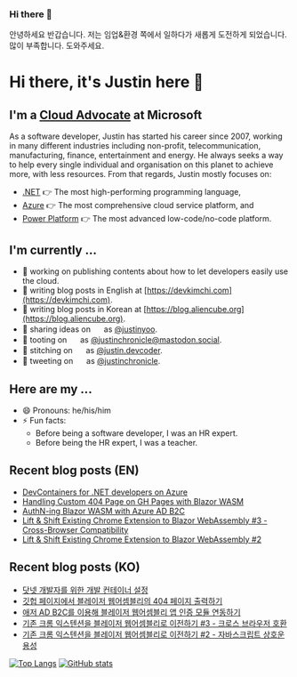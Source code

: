 ### Hi there 👋
안녕하세요 반갑습니다.
저는 임업&환경 쪽에서 일하다가 새롭게 도전하게 되었습니다.
많이 부족합니다. 도와주세요.
# Hi there, it's Justin here 👋 #

## I'm a [Cloud Advocate](https://aka.ms/justinyoo) at Microsoft ##

As a software developer, Justin has started his career since 2007, working in many different industries including non-profit, telecommunication, manufacturing, finance, entertainment and energy. He always seeks a way to help every single individual and organisation on this planet to achieve more, with less resources. From that regards, Justin mostly focuses on:

* [.NET](https://dotnet.microsoft.com/) 👉 The most high-performing programming language,
* [Azure](https://azure.microsoft.com/) 👉 The most comprehensive cloud service platform, and
* [Power Platform](https://powerplatform.microsoft.com/) 👉 The most advanced low-code/no-code platform.


## I'm currently ... ##

* 🔭 working on publishing contents about how to let developers easily use the cloud.
* 📝 writing blog posts in English at [https://devkimchi.com](https://devkimchi.com).
* 📝 writing blog posts in Korean at [https://blog.aliencube.org](https://blog.aliencube.org).
* 📢 sharing ideas on <img height="16" width="16" src="https://cdn.simpleicons.org/linkedin/0A66C2" /> as [@justinyoo](https://linkedin.com/in/justinyoo).
* 📢 tooting on <img height="16" width="16" src="https://cdn.simpleicons.org/mastodon/6364FF" /> as [@justinchronicle@mastodon.social](https://mastodon.social/@justinchronicle).
* 📢 stitching on <img height="16" width="16" src="https://cdn.simpleicons.org/threads/000000" /> as [@justin.devcoder](https://threads.net/@justin.devcoder).
* 📢 tweeting on <img height="16" width="16" src="https://cdn.simpleicons.org/twitter/1DA1F2" /> as [@justinchronicle](https://twitter.com/justinchronicle).


## Here are my ... ##

* 😄 Pronouns: he/his/him
* ⚡ Fun facts:
  * Before being a software developer, I was an HR expert.
  * Before being the HR expert, I was a teacher.


## Recent blog posts (EN) ##

<!--START_SECTION:devkimchi-->
* [DevContainers for .NET developers on Azure](https:&#x2F;&#x2F;devkimchi.com&#x2F;2022&#x2F;10&#x2F;12&#x2F;devcontainers-for-dotnet-devs-on-azure&#x2F;)
* [Handling Custom 404 Page on GH Pages with Blazor WASM](https:&#x2F;&#x2F;devkimchi.com&#x2F;2022&#x2F;10&#x2F;05&#x2F;404-page-of-blazor-wasm-on-gh-pages&#x2F;)
* [AuthN-ing Blazor WASM with Azure AD B2C](https:&#x2F;&#x2F;devkimchi.com&#x2F;2022&#x2F;09&#x2F;23&#x2F;authn-ing-blazor-wasm-with-azure-ad-b2c&#x2F;)
* [Lift &amp; Shift Existing Chrome Extension to Blazor WebAssembly #3 - Cross-Browser Compatibility](https:&#x2F;&#x2F;devkimchi.com&#x2F;2022&#x2F;08&#x2F;31&#x2F;lift-and-shift-existing-chrome-extension-to-blazor-wasm-3&#x2F;)
* [Lift &amp; Shift Existing Chrome Extension to Blazor WebAssembly #2](https:&#x2F;&#x2F;devkimchi.com&#x2F;2022&#x2F;07&#x2F;20&#x2F;lift-and-shift-existing-chrome-extension-to-blazor-wasm-2&#x2F;)
<!--END_SECTION:devkimchi-->


## Recent blog posts (KO) ##

<!--START_SECTION:aliencube-->
* [닷넷 개발자를 위한 개발 컨테이너 설정](https:&#x2F;&#x2F;blog.aliencube.org&#x2F;ko&#x2F;2022&#x2F;10&#x2F;12&#x2F;devcontainers-for-dotnet-devs-on-azure&#x2F;)
* [깃헙 페이지에서 블레이저 웹어셈블리의 404 페이지 출력하기](https:&#x2F;&#x2F;blog.aliencube.org&#x2F;ko&#x2F;2022&#x2F;10&#x2F;05&#x2F;404-page-of-blazor-wasm-on-gh-pages&#x2F;)
* [애저 AD B2C를 이용해 블레이저 웹어셈블리 앱 인증 모듈 연동하기](https:&#x2F;&#x2F;blog.aliencube.org&#x2F;ko&#x2F;2022&#x2F;09&#x2F;23&#x2F;authn-ing-blazor-wasm-with-azure-ad-b2c&#x2F;)
* [기존 크롬 익스텐션을 블레이저 웹어셈블리로 이전하기 #3 - 크로스 브라우저 호환](https:&#x2F;&#x2F;blog.aliencube.org&#x2F;ko&#x2F;2022&#x2F;08&#x2F;31&#x2F;lift-and-shift-existing-chrome-extension-to-blazor-wasm-3&#x2F;)
* [기존 크롬 익스텐션을 블레이저 웹어셈블리로 이전하기 #2 - 자바스크립트 상호운용성](https:&#x2F;&#x2F;blog.aliencube.org&#x2F;ko&#x2F;2022&#x2F;07&#x2F;20&#x2F;lift-and-shift-existing-chrome-extension-to-blazor-wasm-2&#x2F;)
<!--END_SECTION:aliencube-->


[![Top Langs](https://github-readme-stats.vercel.app/api/top-langs/?username=justinyoo)](https://github.com/anuraghazra/github-readme-stats)
[![GitHub stats](https://github-readme-stats.vercel.app/api?username=justinyoo&show_icons=true)](https://github.com/anuraghazra/github-readme-stats)



<!--
**wonzzang1/wonzzang1** is a ✨ _special_ ✨ repository because its `README.md` (this file) appears on your GitHub profile.

Here are some ideas to get you started:

- 🔭 I’m currently working on ...
- 🌱 I’m currently learning ...
- 👯 I’m looking to collaborate on ...
- 🤔 I’m looking for help with ...
- 💬 Ask me about ...
- 📫 How to reach me: ...
- 😄 Pronouns: ...
- ⚡ Fun fact: ...
-->

